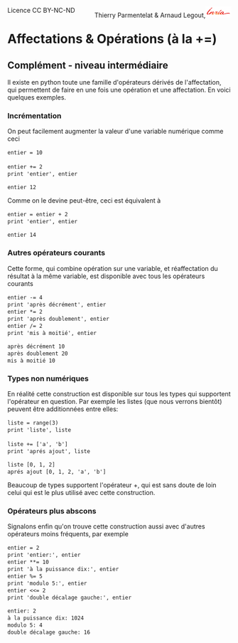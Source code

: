 
<span style="float:left;">Licence CC BY-NC-ND</span><span style="float:right;">Thierry Parmentelat &amp; Arnaud Legout,<img src="media/inria-25.png" style="display:inline"></span><br/>

# Affectations & Opérations (à la +=)

## Complément - niveau intermédiaire

Il existe en python toute une famille d'opérateurs dérivés de l'affectation, qui permettent de faire en une fois une opération et une affectation. En voici quelques exemples.

### Incrémentation

On peut facilement augmenter la valeur d'une variable numérique comme ceci


```
entier = 10

entier += 2
print 'entier', entier
```

    entier 12


Comme on le devine peut-être, ceci est équivalent à 


```
entier = entier + 2
print 'entier', entier
```

    entier 14


### Autres opérateurs courants

Cette forme, qui combine opération sur une variable, et réaffectation du résultat à la même variable, est disponible avec tous les opérateurs courants


```
entier -= 4
print 'après décrément', entier
entier *= 2
print 'après doublement', entier
entier /= 2
print 'mis à moitié', entier

```

    après décrément 10
    après doublement 20
    mis à moitié 10


### Types non numériques

En réalité cette construction est disponible sur tous les types qui supportent l'opérateur en question. Par exemple les listes (que nous verrons bientôt) peuvent être additionnées entre elles:


```
liste = range(3)
print 'liste', liste

liste += ['a', 'b']
print 'aprés ajout', liste
```

    liste [0, 1, 2]
    aprés ajout [0, 1, 2, 'a', 'b']


Beaucoup de types supportent l'opérateur +, qui est sans doute de loin celui qui est le plus utilisé avec cette construction.

### Opérateurs plus abscons

Signalons enfin qu'on trouve cette construction aussi avec d'autres opérateurs moins fréquents, par exemple


```
entier = 2
print 'entier:', entier
entier **= 10
print 'à la puissance dix:', entier
entier %= 5
print 'modulo 5:', entier
entier <<= 2
print 'double décalage gauche:', entier
```

    entier: 2
    à la puissance dix: 1024
    modulo 5: 4
    double décalage gauche: 16

